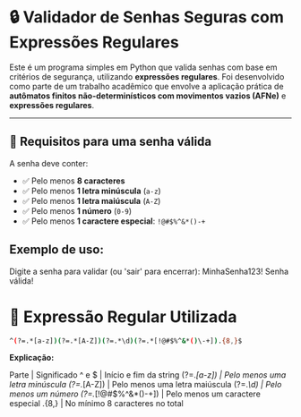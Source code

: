 # 🔒 Validador de Senhas Seguras com Expressões Regulares

Este é um programa simples em Python que valida senhas com base em critérios de segurança, utilizando **expressões regulares**. Foi desenvolvido como parte de um trabalho acadêmico que envolve a aplicação prática de **autômatos finitos não-determinísticos com movimentos vazios (AFNe)** e **expressões regulares**.

---

## 📌 Requisitos para uma senha válida

A senha deve conter:

- ✅ Pelo menos **8 caracteres**
- ✅ Pelo menos **1 letra minúscula** (`a-z`)
- ✅ Pelo menos **1 letra maiúscula** (`A-Z`)
- ✅ Pelo menos **1 número** (`0-9`)
- ✅ Pelo menos **1 caractere especial**: `!@#$%^&*()-+`


## Exemplo de uso:
Digite a senha para validar (ou 'sair' para encerrar): MinhaSenha123!
Senha válida!

# 🧠 Expressão Regular Utilizada
```bash
^(?=.*[a-z])(?=.*[A-Z])(?=.*\d)(?=.*[!@#$%^&*()\-+]).{8,}$
```

**Explicação:**

Parte	                |  Significado
^ e $	                |  Início e fim da string
(?=.*[a-z])	            |  Pelo menos uma letra minúscula
(?=.*[A-Z])	            |  Pelo menos uma letra maiúscula
(?=.*\d)	            |  Pelo menos um número
(?=.*[!@#$%^&*()\-+])	|  Pelo menos um caractere especial
.{8,}	                |  No mínimo 8 caracteres no total